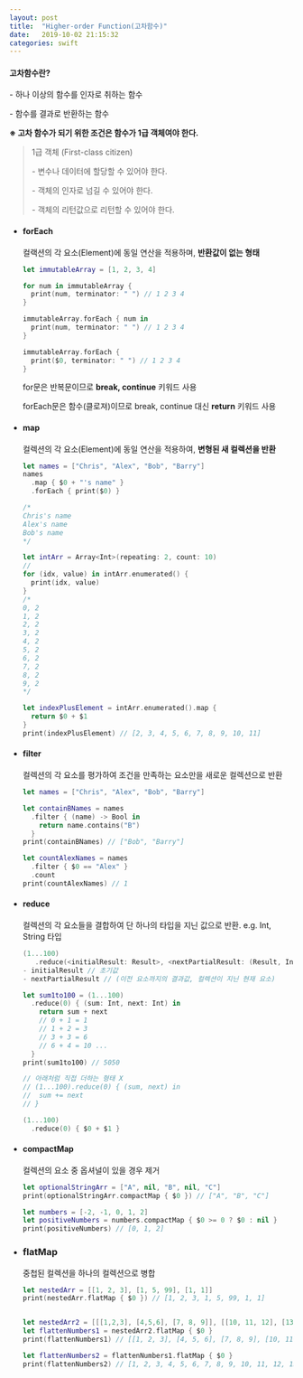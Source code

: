 ```yaml
---
layout: post
title:  "Higher-order Function(고차함수)"
date:   2019-10-02 21:15:32
categories: swift
---
```

#### 고차함수란?

 \- 하나 이상의 함수를 인자로 취하는 함수

 \- 함수를 결과로 반환하는 함수



  **※ 고차 함수가 되기 위한 조건은 함수가 1급 객체여야 한다.**

> 1급 객체 (First-class citizen)
>
> \- 변수나 데이터에 할당할 수 있어야 한다.
>
> \- 객체의 인자로 넘길 수 있어야 한다.
>
> \- 객체의 리턴값으로 리턴할 수 있어야 한다.



- #### forEach

  컬랙션의 각 요소(Element)에 동일 연산을 적용하며, **반환값이 없는 형태**

  ```swift
  let immutableArray = [1, 2, 3, 4]
  
  for num in immutableArray {
    print(num, terminator: " ") // 1 2 3 4 
  }
  
  immutableArray.forEach { num in
    print(num, terminator: " ") // 1 2 3 4 
  }
  
  immutableArray.forEach {
    print($0, terminator: " ") // 1 2 3 4 
  }
  
  
  ```

  for문은 반복문이므로 **break, continue** 키워드 사용

   	forEach문은 함수(클로져)이므로 break, continue 대신 **return** 키워드 사용



- #### map

  컬렉션의 각 요소(Element)에 동일 연산을 적용하여, **변형된 새 컬렉션을 반환**

  ```swift
  let names = ["Chris", "Alex", "Bob", "Barry"]
  names
    .map { $0 + "'s name" }
    .forEach { print($0) }
  
  /* 
  Chris's name
  Alex's name
  Bob's name
  */
  
  let intArr = Array<Int>(repeating: 2, count: 10)
  // 
  for (idx, value) in intArr.enumerated() {
    print(idx, value)
  }
  /* 
  0, 2
  1, 2
  2, 2
  3, 2
  4, 2
  5, 2
  6, 2
  7, 2
  8, 2
  9, 2
  */
  
  let indexPlusElement = intArr.enumerated().map {
    return $0 + $1
  }
  print(indexPlusElement) // [2, 3, 4, 5, 6, 7, 8, 9, 10, 11]
  ```

  

- #### filter

  컬렉션의 각 요소를 평가하여 조건을 만족하는 요소만을 새로운 컬렉션으로 반환

  ```swift
  let names = ["Chris", "Alex", "Bob", "Barry"]
  
  let containBNames = names
    .filter { (name) -> Bool in
      return name.contains("B")
    }
  print(containBNames) // ["Bob", "Barry"]
  
  let countAlexNames = names
    .filter { $0 == "Alex" }
    .count
  print(countAlexNames) // 1
  
  ```

  

- #### reduce

  컬렉션의 각 요소들을 결합하여 단 하나의 타입을 지닌 값으로 반환.   e.g. Int, String 타입

  ```swift
  (1...100)
     .reduce(<initialResult: Result>, <nextPartialResult: (Result, Int) throws -> Result)
  - initialResult // 초기값
  - nextPartialResult // (이전 요소까지의 결과값, 컬렉션이 지닌 현재 요소)
  
  let sum1to100 = (1...100)
    .reduce(0) { (sum: Int, next: Int) in
      return sum + next
      // 0 + 1 = 1
      // 1 + 2 = 3
      // 3 + 3 = 6
      // 6 + 4 = 10 ...
    }
  print(sum1to100) // 5050
  
  // 아래처럼 직접 더하는 형태 X
  // (1...100).reduce(0) { (sum, next) in
  //  sum += next
  // }
  
  (1...100)
    .reduce(0) { $0 + $1 }
  ```



- #### compactMap

  컬렉션의 요소 중 옵셔널이 있을 경우 제거

  ```swift
  let optionalStringArr = ["A", nil, "B", nil, "C"]
  print(optionalStringArr.compactMap { $0 }) // ["A", "B", "C"]
  
  let numbers = [-2, -1, 0, 1, 2]
  let positiveNumbers = numbers.compactMap { $0 >= 0 ? $0 : nil }
  print(positiveNumbers) // [0, 1, 2]
  ```

  

- ### flatMap

  중첩된 컬렉션을 하나의 컬렉션으로 병합

  ```swift
  let nestedArr = [[1, 2, 3], [1, 5, 99], [1, 1]]
  print(nestedArr.flatMap { $0 }) // [1, 2, 3, 1, 5, 99, 1, 1]
  
  
  let nestedArr2 = [[[1,2,3], [4,5,6], [7, 8, 9]], [[10, 11, 12], [13, 14]]]
  let flattenNumbers1 = nestedArr2.flatMap { $0 }
  print(flattenNumbers1) // [[1, 2, 3], [4, 5, 6], [7, 8, 9], [10, 11, 12], [13, 14]]
  
  let flattenNumbers2 = flattenNumbers1.flatMap { $0 }
  print(flattenNumbers2) // [1, 2, 3, 4, 5, 6, 7, 8, 9, 10, 11, 12, 13, 14]
  ```

  

